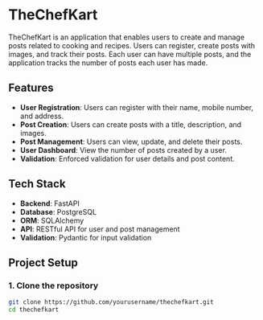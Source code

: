 # TheChefKart

TheChefKart is an application that enables users to create and manage posts related to cooking and recipes. Users can register, create posts with images, and track their posts. Each user can have multiple posts, and the application tracks the number of posts each user has made.

## Features

- **User Registration**: Users can register with their name, mobile number, and address.
- **Post Creation**: Users can create posts with a title, description, and images.
- **Post Management**: Users can view, update, and delete their posts.
- **User Dashboard**: View the number of posts created by a user.
- **Validation**: Enforced validation for user details and post content.

## Tech Stack
- **Backend**: FastAPI
- **Database**: PostgreSQL
- **ORM**: SQLAlchemy
- **API**: RESTful API for user and post management
- **Validation**: Pydantic for input validation

## Project Setup

### 1. Clone the repository

```bash
git clone https://github.com/yourusername/thechefkart.git
cd thechefkart
